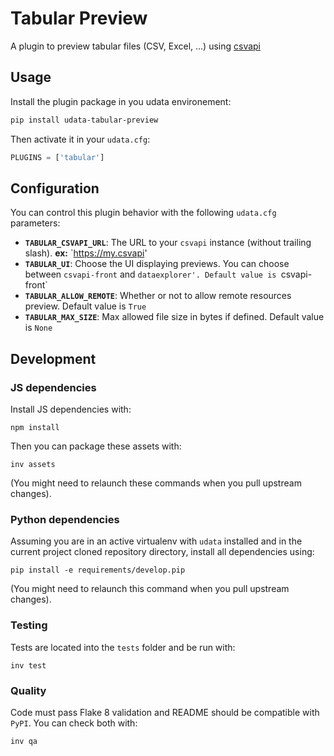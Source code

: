 # Tabular Preview

A plugin to preview tabular files (CSV, Excel, ...) using [csvapi](https://github.com/opendatateam/csvapi)

## Usage

Install the plugin package in you udata environement:

```bash
pip install udata-tabular-preview
```

Then activate it in your `udata.cfg`:

```python
PLUGINS = ['tabular']
```

## Configuration

You can control this plugin behavior with the following `udata.cfg` parameters:

- **`TABULAR_CSVAPI_URL`**: The URL to your `csvapi` instance (without trailing slash). **ex:** `https://my.csvapi'
- **`TABULAR_UI`**:  Choose the UI displaying previews. You can choose between `csvapi-front` and `dataexplorer'. Default value is `csvapi-front`
- **`TABULAR_ALLOW_REMOTE`**: Whether or not to allow remote resources preview. Default value is `True`
- **`TABULAR_MAX_SIZE`**: Max allowed file size in bytes if defined. Default value is `None`


## Development

### JS dependencies

Install JS dependencies with:

```shell
npm install
```

Then you can package these assets with:

```shell
inv assets
```

(You might need to relaunch these commands when you pull upstream changes).

### Python dependencies

Assuming you are in an active virtualenv with `udata` installed and in the current project cloned repository directory, install all dependencies using:

```shell
pip install -e requirements/develop.pip
```

(You might need to relaunch this command when you pull upstream changes).

### Testing

Tests are located into the `tests` folder and be run with:

```shell
inv test
```

### Quality

Code must pass Flake 8 validation and README should be compatible with `PyPI`.
You can check both with:

```shell
inv qa
```
